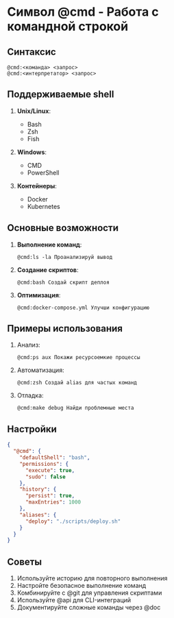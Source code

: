 # Символ @cmd - Работа с командной строкой

## Синтаксис
```
@cmd:<команда> <запрос>
@cmd:<интерпретатор> <запрос>
```

## Поддерживаемые shell
1. **Unix/Linux**:
   - Bash
   - Zsh
   - Fish

2. **Windows**:
   - CMD
   - PowerShell

3. **Контейнеры**:
   - Docker
   - Kubernetes

## Основные возможности
1. **Выполнение команд**:
   ```cursor
   @cmd:ls -la Проанализируй вывод
   ```

2. **Создание скриптов**:
   ```cursor
   @cmd:bash Создай скрипт деплоя
   ```

3. **Оптимизация**:
   ```cursor
   @cmd:docker-compose.yml Улучши конфигурацию
   ```

## Примеры использования
1. Анализ:
   ```cursor
   @cmd:ps aux Покажи ресурсоемкие процессы
   ```

2. Автоматизация:
   ```cursor
   @cmd:zsh Создай alias для частых команд
   ```

3. Отладка:
   ```cursor
   @cmd:make debug Найди проблемные места
   ```

## Настройки
```json
{
  "@cmd": {
    "defaultShell": "bash",
    "permissions": {
      "execute": true,
      "sudo": false
    },
    "history": {
      "persist": true,
      "maxEntries": 1000
    },
    "aliases": {
      "deploy": "./scripts/deploy.sh"
    }
  }
}
```

## Советы
1. Используйте историю для повторного выполнения
2. Настройте безопасное выполнение команд
3. Комбинируйте с @git для управления скриптами
4. Используйте @api для CLI-интеграций
5. Документируйте сложные команды через @doc